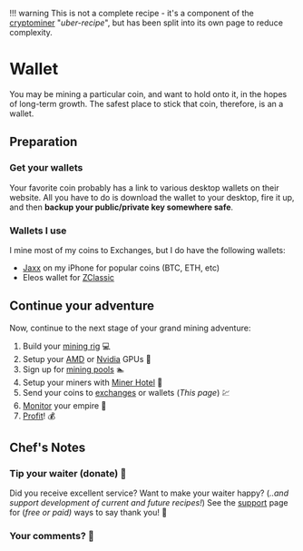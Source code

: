 !!! warning
    This is not a complete recipe - it's a component of the [cryptominer](/recipes/cryptominer/) "_uber-recipe_", but has been split into its own page to reduce complexity.

# Wallet

You may be mining a particular coin, and want to hold onto it, in the hopes of long-term growth. The safest place to stick that coin, therefore, is an a wallet.

## Preparation

### Get your wallets

Your favorite coin probably has a link to various desktop wallets on their website. All you have to do is download the wallet to your desktop, fire it up, and then **backup your public/private key somewhere safe**.

### Wallets I use

I mine most of my coins to Exchanges, but I do have the following wallets:

* [Jaxx](https://itunes.apple.com/nz/app/jaxx-blockchain-wallet/id1084514516?mt=8) on my iPhone for popular coins (BTC, ETH, etc)
* Eleos wallet for [ZClassic](https://zclassic.org/)


## Continue your adventure

Now, continue to the next stage of your grand mining adventure:

1. Build your [mining rig](/recipes/cryptominer/mining-rig/) 💻
2. Setup your [AMD](/recipes/cryptominer/amd-gpu/) or [Nvidia](/recipes/cryptominer/nvidia-gpu/) GPUs 🎨
3. Sign up for [mining pools](/recipes/cryptominer/mining-pool/) :swimmer:
4. Setup your miners with [Miner Hotel](/recipes/cryptominer/minerhotel/) 🏨
5. Send your coins to [exchanges](/recipes/cryptominer/exchange/)  or wallets (_This page_) 💹
6. [Monitor](/recipes/cryptominer/monitor/) your empire :heartbeat:
7. [Profit](/recipes/cryptominer/profit/)! 💰


## Chef's Notes

### Tip your waiter (donate) 👏

Did you receive excellent service? Want to make your waiter happy? (_..and support development of current and future recipes!_) See the [support](/support/) page for (_free or paid)_ ways to say thank you! 👏

### Your comments? 💬
